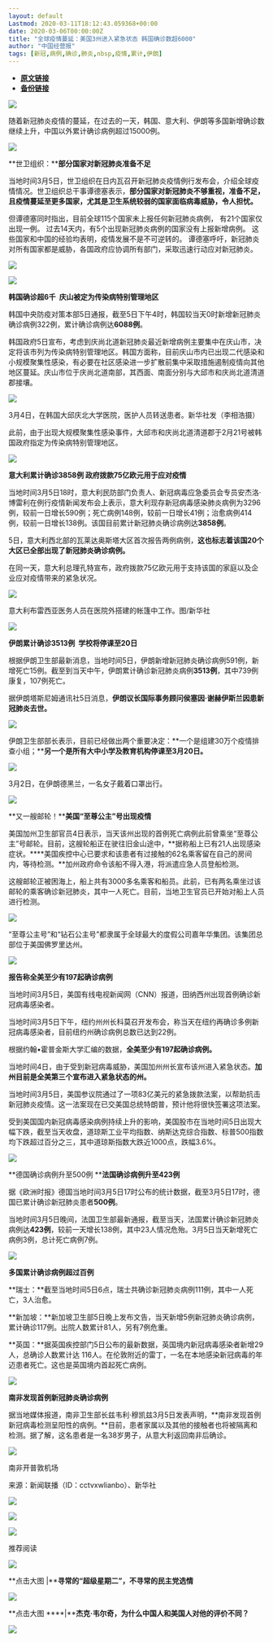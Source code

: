 ```yaml
---
layout: default
Lastmod: 2020-03-11T18:12:43.059368+00:00
date: 2020-03-06T00:00:00Z
title: "全球疫情蔓延：美国3州进入紧急状态 韩国确诊数超6000"
author: "中国经营报"
tags: [新冠,病例,确诊,肺炎,nbsp,疫情,累计,伊朗]
---
```


* [**原文链接**](https://mp.weixin.qq.com/s/nTI8iHcVtE5oyQv9UmkVfQ)
* [**备份链接**](http://archive.is/KjS3N)


  

![](/images/post/5fdb3f87f44cf8ae08d41ad1e0b84841.jpg)

随着新冠肺炎疫情的蔓延，在过去的一天，韩国、意大利、伊朗等多国新增确诊数继续上升，中国以外累计确诊病例超过15000例。

![](/images/post/bc3576ff279d80264ac4f6d7a60432f9.jpg)

**世卫组织：****部分国家对新冠肺炎准备不足**

当地时间3月5日，世卫组织在日内瓦召开新冠肺炎疫情例行发布会，介绍全球疫情情况。世卫组织总干事谭德塞表示，**部分国家对新冠肺炎不够重视，准备不足，且疫情蔓延至更多国家，尤其是卫生系统较弱的国家面临病毒威胁，令人担忧。**

但谭德塞同时指出，目前全球115个国家未上报任何新冠肺炎病例， 有21个国家仅出现一例。 过去14天内，有5个出现新冠肺炎病例的国家没有上报新增病例。 这些国家和中国的经验均表明，疫情发展不是不可逆转的。 谭德塞呼吁，新冠肺炎对所有国家都是威胁，各国政府应协调所有部门，采取迅速行动应对新冠肺炎。

![](/images/post/36526351dfbcdc64f414510fd326f5c0.jpg)

![](/images/post/bc3576ff279d80264ac4f6d7a60432f9.jpg)

**韩国确诊超6千  庆山被定为传染病特别管理地区**  

韩国中央防疫对策本部5日通报，截至5日下午4时，韩国较当天0时新增新冠肺炎确诊病例322例，累计确诊病例达**6088例**。

韩国政府5日宣布，考虑到庆尚北道新冠肺炎最近新增病例主要集中在庆山市，决定将该市列为传染病特别管理地区。韩国方面称，目前庆山市内已出现二代感染和小规模聚集性感染，有必要在社区感染进一步扩散前集中采取措施遏制疫情向其他地区蔓延。庆山市位于庆尚北道南部，其西面、南面分别与大邱市和庆尚北道清道郡接壤。

![](/images/post/408005cc511f5b3b80741516b9b54d97.jpg)

3月4日，在韩国大邱庆北大学医院，医护人员转送患者。新华社发（李相浩摄）  

此前，由于出现大规模聚集性感染事件，大邱市和庆尚北道清道郡于2月21号被韩国政府指定为传染病特别管理地区。  

![](/images/post/bc3576ff279d80264ac4f6d7a60432f9.jpg)

**意大利累计确诊3858例 政府拨款75亿欧元用于应对疫情**

当地时间3月5日18时，意大利民防部门负责人、新冠病毒应急委员会专员安杰洛·博雷利在例行疫情新闻发布会上表示，意大利现存新冠病毒感染肺炎病例为3296例，较前一日增长590例；死亡病例148例，较前一日增长41例；治愈病例414例，较前一日增长138例。该国目前累计新冠肺炎确诊病例达**3858例**。

5日，意大利西北部的瓦莱达奥斯塔大区首次报告两例病例，**这也标志着该国20个大区已全部出现了新冠肺炎确诊病例。**

在同一天，意大利总理孔特宣布，政府拨款75亿欧元用于支持该国的家庭以及企业应对疫情带来的紧急状况。

![](/images/post/c6c9d9fa487a41e80a04f6df13075a2f.jpg)

意大利布雷西亚医务人员在医院外搭建的帐篷中工作。图/新华社

![](/images/post/bc3576ff279d80264ac4f6d7a60432f9.jpg)

**伊朗累计确诊3513例  学校将停课至20日**

根据伊朗卫生部最新消息，当地时间5日，伊朗新增新冠肺炎确诊病例591例，新增死亡15例。截至到当天中午，伊朗累计确诊新冠肺炎病例**3513例**，其中739例康复，107例死亡。

据伊朗塔斯尼姆通讯社5日消息，**伊朗议长国际事务顾问侯塞因·谢赫伊斯兰因患新冠肺炎去世。**

![](/images/post/0b18ba9e551d1477994e71567226a352.jpg)

伊朗卫生部部长表示，目前已经做出两个重要决定：**一个是组建30万个疫情排查小组；****另一个是所有大中小学及教育机构停课至3月20日。**

![](/images/post/f6c48c3d0545d179a4766990b1103ce4.jpg)

3月2日，在伊朗德黑兰，一名女子戴着口罩出行。

![](/images/post/bc3576ff279d80264ac4f6d7a60432f9.jpg)

**又一艘邮轮！****美国“至尊公主”号出现疫情**  

美国加州卫生部官员4日表示，当天该州出现的首例死亡病例此前曾乘坐“至尊公主”号邮轮。目前，这艘轮船正在驶往旧金山途中，**据称船上已有21人出现感染症状。****美国疾控中心已要求和该患者有过接触的62名乘客留在自己的房间内，等待检测。**加州政府命令该船不得入港，将派遣应急人员登船检测。

这艘邮轮正被困海上，船上共有3000多名乘客和船员。此前，已有两名乘坐过该邮轮的乘客确诊新冠肺炎，其中一人死亡。目前，当地卫生官员已开始对船上人员进行检测。

![](/images/post/748c64fa89e02e0982ebf715510871cd.jpg)

“至尊公主号”和“钻石公主号”都隶属于全球最大的度假公司嘉年华集团。该集团总部位于美国佛罗里达州。

![](/images/post/bc3576ff279d80264ac4f6d7a60432f9.jpg)

**报告称全美至少有197起确诊病例**

当地时间3月5日，美国有线电视新闻网（CNN）报道，田纳西州出现首例确诊新冠病毒感染者。  

当地时间3月5日下午，纽约州州长科莫召开发布会，称当天在纽约再确诊多例新冠病毒感染者，目前纽约州确诊病例总数已达到22例。

根据约翰•霍普金斯大学汇编的数据，**全美至少有197起确诊病例。**

当地时间4日，由于受到新冠病毒威胁，美国加州州长宣布该州进入紧急状态。**加州目前是全美第三个宣布进入紧急状态的州。**

当地时间3月5日，美国参议院通过了一项83亿美元的紧急拨款法案，以帮助抗击新冠肺炎疫情。这一法案现在已交美国总统特朗普，预计他将很快签署这项法案。

受到美国国内新冠病毒感染病例持续上升的影响，美国股市在当地时间5日出现大幅下跌，截至当天收盘，道琼斯工业平均指数、纳斯达克综合指数、标普500指数均下跌超过百分之三，其中道琼斯指数大跌近1000点，跌幅3.6%。

![](/images/post/bc3576ff279d80264ac4f6d7a60432f9.jpg)

**德国确诊病例升至500例 ****法国确诊病例升至423例**  

据《欧洲时报》德国当地时间3月5日17时公布的统计数据，截至3月5日17时，德国已累计确诊新冠肺炎患者**500例**。

当地时间3月5日晚间，法国卫生部最新通报，截至当天，法国累计确诊新冠肺炎病例达**423例**，较前一天增长138例，其中23人情况危殆。3月5日当天新增死亡病例3例，总计死亡病例7例。

![](/images/post/bc3576ff279d80264ac4f6d7a60432f9.jpg)

**多国累计确诊病例超过百例**

**瑞士：**截至当地时间5日6点，瑞士共确诊新冠肺炎病例111例，其中一人死亡，3人治愈。

**新加坡：**新加坡卫生部5日晚上发布文告，当天新增5例新冠肺炎确诊病例，累计确诊117例。出院人数累计81人，另有7例危重。

**英国：**据英国疾控部门5日公布的最新数据，英国境内新冠病毒感染者新增29人，总确诊人数累计达 116人。在伦敦附近的雷丁，一名在本地感染新冠病毒的年迈患者死亡。这也是英国境内首起死亡病例。

![](/images/post/bc3576ff279d80264ac4f6d7a60432f9.jpg)

**南非发现首例新冠肺炎确诊病例**

据当地媒体报道，南非卫生部长兹韦利·穆凯兹3月5日发表声明，**南非发现首例新冠病毒检测呈阳性的病例。**目前，患者家属以及其他的接触者也将被隔离和检测。据了解，这名患者是一名38岁男子，从意大利返回南非后确诊。

![](/images/post/221f2fc26d67a53c0dc8c64c95979c0c.jpg)

南非开普敦机场

来源：新闻联播（ID：cctvxwlianbo）、新华社

[![](/images/post/c2249a13ced555acfcf85a0a1f9aea19.jpg)](https://e.vhall.com/subject/view/599011308)

[![](/images/post/00b20e8ffaf8ff0b29f2cbf7609e133a.jpg)](https://shop45422698.m.youzan.com/wscshop/showcase/homepage?kdt_id=45230530&sf=wx_sm&is_share=1&from_uuid=7d0e9114-2a99-7d23-8c41-a2469d1eb731&atr_ps=undefined&redirect_count=1)  

  

![](/images/post/43b7a57fd045be64890b8526d60a1277.jpg)

  

推荐阅读

[![](/images/post/781f9e545c4241204f4b9567a7ef0f8d.jpg)](http://mp.weixin.qq.com/s?__biz=MjA5NTMyOTMwMQ==&mid=2651972318&idx=1&sn=46d442bdcea7e69689dfc283c18c26d5&chksm=4f3e85a478490cb2130d967ae94101bfa5f1672ff17429a16ba4045c3fa66abca8bd892a4088&scene=21#wechat_redirect)

**点击大图 |****寻常的“超级星期二”，不寻常的民主党选情**  

  

[![](/images/post/77cf55ba5443ab6e69128243cdfa4953.jpg)](http://mp.weixin.qq.com/s?__biz=MjA5NTMyOTMwMQ==&mid=2651972386&idx=1&sn=57e461b55ad5eb889c4d40e35b437dfe&chksm=4f3e845878490d4e739c9eacc7a606c2468f798b0bd04f7a430c0ca740cff1bc24422d5a7b08&scene=21#wechat_redirect)

**点击大图 ****|****杰克·韦尔奇，为什么中国人和美国人对他的评价不同？**  

  

![](/images/post/f3501c0a0df0124df45b227b216c07a4.jpg)

